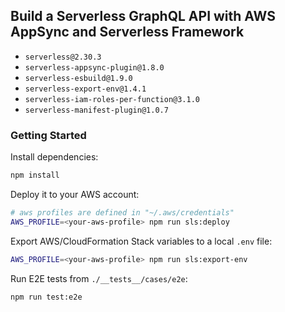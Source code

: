 ## Build a Serverless GraphQL API with AWS AppSync and Serverless Framework

- `serverless@2.30.3`
- `serverless-appsync-plugin@1.8.0`
- `serverless-esbuild@1.9.0`
- `serverless-export-env@1.4.1`
- `serverless-iam-roles-per-function@3.1.0`
- `serverless-manifest-plugin@1.0.7`


### Getting Started

Install dependencies:

```bash
npm install
```

Deploy it to your AWS account:

```bash
# aws profiles are defined in "~/.aws/credentials"
AWS_PROFILE=<your-aws-profile> npm run sls:deploy
```

Export AWS/CloudFormation Stack variables to a local `.env` file:

```bash
AWS_PROFILE=<your-aws-profile> npm run sls:export-env
```

Run E2E tests from `./__tests__/cases/e2e`:

```bash
npm run test:e2e
```
